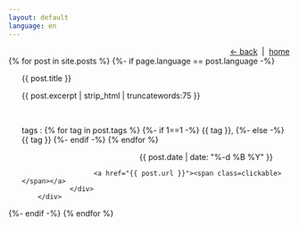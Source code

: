 ```yaml
---
layout: default
language: en
---
```

<div style="width: 100%;text-align: right;"><a href="javascript:history.back()"><- back</a>&nbsp;&nbsp;|&nbsp;&nbsp;<a href="https://alhkytran.github.io">home</a></div>
  {% for post in site.posts %}
	{%- if page.language == post.language -%}
<ul>
	<div class="divclickable">
		<div class="text-indiv">
			{{ post.title }}
        	    <p>
			{{ post.excerpt | strip_html | truncatewords:75 }}	
	            </p>
		<br>
<p>
tags :
                {% for tag in post.tags %}
                {%- if 1==1 -%}
                        {{ tag }},
                {%- else -%}
                        {{ tag }}
                {%- endif -%}
                {% endfor %}    </p>
                <p style="text-align: right; padding-right: 30px;">{{ post.date | date: "%-d %B %Y" }}</p>

                      <a href="{{ post.url }}"><span class=clickable></span></a>
                </div>
        </div>
</ul>
        {%- endif -%}
  {% endfor %}
